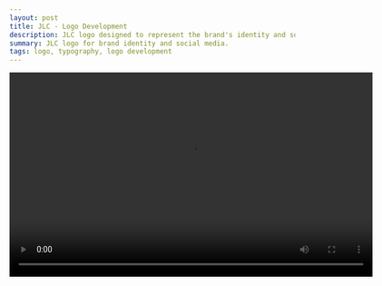 ```yaml
---
layout: post
title: JLC - Logo Development
description: JLC logo designed to represent the brand's identity and social media presence.
summary: JLC logo for brand identity and social media.
tags: logo, typography, logo development
---
```


<video controls width="640" height="360">
  <source src="assets/videos/2025-01-12-jlc-logo.mp4" type="video/mp4">
  Your browser does not support the video tag.
</video>
